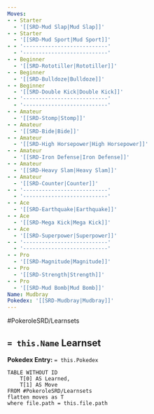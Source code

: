 ```yaml
---
Moves:
- - Starter
  - '[[SRD-Mud Slap|Mud Slap]]'
- - Starter
  - '[[SRD-Mud Sport|Mud Sport]]'
- - '---------------------------'
  - '---------------------------'
- - Beginner
  - '[[SRD-Rototiller|Rototiller]]'
- - Beginner
  - '[[SRD-Bulldoze|Bulldoze]]'
- - Beginner
  - '[[SRD-Double Kick|Double Kick]]'
- - '---------------------------'
  - '---------------------------'
- - Amateur
  - '[[SRD-Stomp|Stomp]]'
- - Amateur
  - '[[SRD-Bide|Bide]]'
- - Amateur
  - '[[SRD-High Horsepower|High Horsepower]]'
- - Amateur
  - '[[SRD-Iron Defense|Iron Defense]]'
- - Amateur
  - '[[SRD-Heavy Slam|Heavy Slam]]'
- - Amateur
  - '[[SRD-Counter|Counter]]'
- - '---------------------------'
  - '---------------------------'
- - Ace
  - '[[SRD-Earthquake|Earthquake]]'
- - Ace
  - '[[SRD-Mega Kick|Mega Kick]]'
- - Ace
  - '[[SRD-Superpower|Superpower]]'
- - '---------------------------'
  - '---------------------------'
- - Pro
  - '[[SRD-Magnitude|Magnitude]]'
- - Pro
  - '[[SRD-Strength|Strength]]'
- - Pro
  - '[[SRD-Mud Bomb|Mud Bomb]]'
Name: Mudbray
Pokedex: '[[SRD-Mudbray|Mudbray]]'
---
```


#PokeroleSRD/Learnsets

## `= this.Name` Learnset

**Pokedex Entry:** `= this.Pokedex`

```dataview
TABLE WITHOUT ID
    T[0] AS Learned,
    T[1] AS Move
FROM #PokeroleSRD/Learnsets
flatten moves as T
where file.path = this.file.path
```
